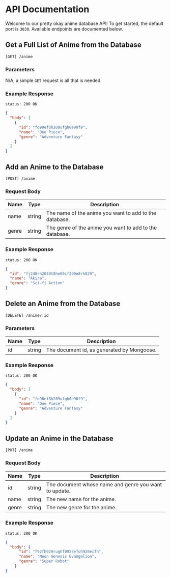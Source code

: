 # API Documentation

Welcome to our pretty okay anime database API! To get started, the default port is `3030`. Available endpoints are documented below.

## Get a Full List of Anime from the Database
`[GET] /anime`

### Parameters
N/A, a simple `GET` request is all that is needed.

### Example Response
`status: 200 OK`
```json
{
  "body": [
    {
      "id": "fo90ef8h209ufgh0e90f9",
      "name": "One Piece",
      "genre": "Adventure Fantasy"
    }
  ]
}
```

## Add an Anime to the Database
`[POST] /anime`

### Request Body
|Name|Type|Description|
|----|----|-----------|
|name|string|The name of the anime you want to add to the database.|
|genre|string|The genre of the anime you want to add to the database.|

### Example Response
`status: 200 OK`
```json
{
  "id": "fj248rh2049t8he09if209e8rh029",
  "name": "Akira",
  "genre": "Sci-fi Action"
}
```

## Delete an Anime from the Database
`[DELETE] /anime/:id`

### Parameters
|Name|Type|Description|
|----|----|-----------|
|id|string|The document id, as generated by Mongoose.|
### Example Response
`status: 200 OK`
```json
{
  "body": [
    {
      "id": "fo90ef8h209ufgh0e90f9",
      "name": "One Piece",
      "genre": "Adventure Fantasy"
    }
  ]
}
```

## Update an Anime in the Database
`[PUT] /anime`

### Request Body
|Name|Type|Description|
|----|----|-----------|
|id|string|The document whose name and genre you want to update.
|name|string|The new name for the anime.|
|genre|string|The new genre for the anime.|

### Example Response
`status: 200 OK`
```json
{
  "body": {
  	  "id": "f92fh029rughf0923efuh920eifh",
      "name": "Neon Genesis Evangelion",
      "genre": "Super Robot"
    }
}
```
